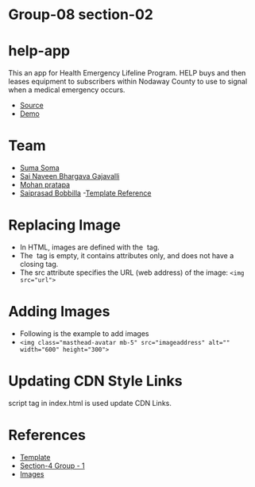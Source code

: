 # Group-08 section-02
# help-app

This an app for Health Emergency Lifeline Program.
HELP buys and then leases equipment to subscribers within Nodaway County to use to signal when a medical emergency occurs.

- [Source](https://github.com/suma-gitrep/help-app)
- [Demo](https://suma-gitrep.github.io/help-app/)

# Team 
- [Suma Soma](https://github.com/suma-gitrep)
- [Sai Naveen Bhargava Gajavalli](https://github.com/naveenpi)
- [Mohan pratapa](https://github.com/mohanpratapa)
- [Saiprasad Bobbilla](https://github.com/prasadbobbilla)
-[Template Reference](https://startbootstrap.com/themes/agency/)

# Replacing Image

- In HTML, images are defined with the <img> tag.
- The <img> tag is empty, it contains attributes only, and does not have a closing tag.
- The src attribute specifies the URL (web address) of the image: ```<img src="url">```

# Adding Images

- Following is the example to add images
- ```<img class="masthead-avatar mb-5" src="imageaddress" alt="" width="600" height="300">```

# Updating CDN Style Links

script tag in index.html is used update CDN Links.

# References

- [Template](https://startbootstrap.com/themes/agency/)
- [ Section-4 Group - 1](https://chinmayi98.github.io/help-app/)
- [Images](https://github.com/denisecase/pbl-lifeline/tree/master/images)
